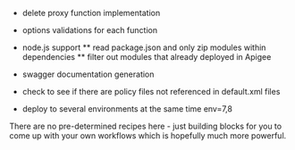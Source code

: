 * delete proxy function implementation
* options validations for each function
* node.js support
** read package.json and only zip modules within dependencies
** filter out modules that already deployed in Apigee

* swagger documentation generation
* check to see if there are policy files not referenced in default.xml files
* deploy to several environments at the same time env=7,8


There are no pre-determined recipes here - just building blocks for you to come up with your own workflows which is hopefully much more powerful.
